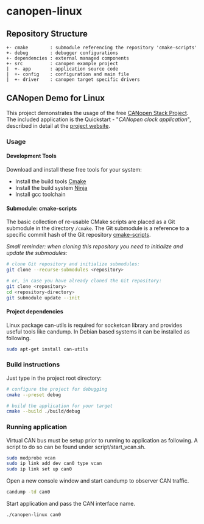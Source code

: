 # canopen-linux

## Repository Structure

```text
+- cmake        : submodule referencing the repository 'cmake-scripts'
+- debug        : debugger configurations
+- dependencies : external managed components
+- src          : canopen example project
|  +- app       : application source code
|  +- config    : configuration and main file
|  +- driver    : canopen target specific drivers
```

## CANopen Demo for Linux

This project demonstrates the usage of the free [CANopen Stack Project](https://canopen-stack.org). The included application is the Quickstart - "*CANopen clock application*", described in detail at the [project website](https://canopen-stack.org/latest/start/quickstart/).

### Usage

#### Development Tools

Download and install these free tools for your system:

- Install the build tools [Cmake](https://cmake.org/)
- Install the build system [Ninja](https://ninja-build.org/)
- Install gcc toolchain

#### Submodule: cmake-scripts

The basic collection of re-usable CMake scripts are placed as a Git submodule in the directory `/cmake`. The Git submodule is a reference to a specific commit hash of the Git repository [cmake-scripts](https://github.com/embedded-office/cmake-scripts).

*Small reminder: when cloning this repository you need to initialize and update the submodules:*

```bash
# clone Git repository and initialize submodules:
git clone --recurse-submodules <repository>

# or, in case you have already cloned the Git repository:
git clone <repository>
cd <repository-directory>
git submodule update --init
```

#### Project dependencies

Linux package can-utils is required for socketcan library and provides useful tools like candump. In Debian based systems it can be installed as following.

```bash
sudo apt-get install can-utils
```

### Build instructions

Just type in the project root directory:

```bash
# configure the project for debugging
cmake --preset debug

# build the application for your target
cmake --build ./build/debug
```

### Running application

Virtual CAN bus must be setup prior to running to application as following. A script to do so can be found under script/start_vcan.sh.

```bash
sudo modprobe vcan
sudo ip link add dev can0 type vcan
sudo ip link set up can0
```

Open a new console window and start candump to observer CAN traffic.

```bash
candump -td can0
```

Start application and pass the CAN interface name.

```bash
./canopen-linux can0
```
